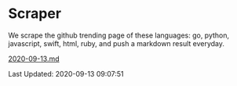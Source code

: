 # Scraper

We scrape the github trending page of these languages: go, python, javascript, swift, html, ruby, and push a markdown result everyday.

[2020-09-13.md](https://github.com/henson/Scraper/blob/master/2020-09-13.md)

Last Updated: 2020-09-13 09:07:51
